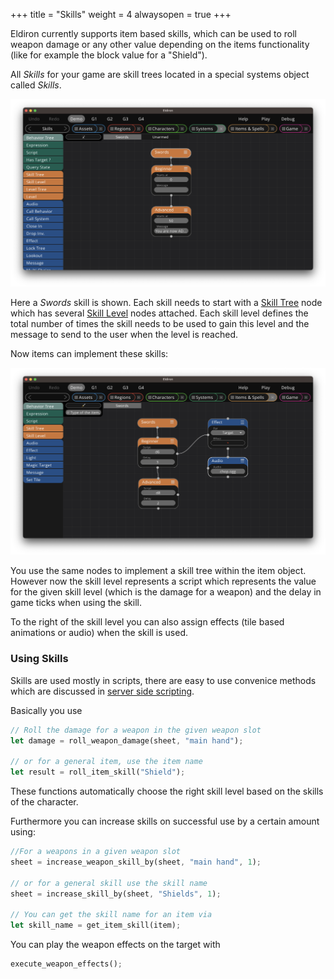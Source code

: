 +++
title = "Skills"
weight = 4
alwaysopen = true
+++

Eldiron currently supports item based skills, which can be used to roll weapon damage or any other value depending on the items functionality (like for example the block value for a "Shield").

All *Skills* for your game are skill trees located in a special systems object called *Skills*.

![Skill Trees](./skill_trees.png)

Here a *Swords* skill is shown. Each skill needs to start with a [Skill Tree](../../nodes/#skill-tree) node which has several [Skill Level](../../nodes/#skill-level) nodes attached. Each skill level defines the total number of times the skill needs to be used to gain this level and the message to send to the user when the level is reached.

Now items can implement these skills:

![Item Skill Trees](./item_skill_trees.png)

You use the same nodes to implement a skill tree within the item object. However now the skill level represents a script which represents the value for the given skill level (which is the damage for a weapon) and the delay in game ticks when using the skill.

To the right of the skill level you can also assign effects (tile based animations or audio) when the skill is used.

### Using Skills

Skills are used mostly in scripts, there are easy to use convenice methods which are discussed in [server side scripting](../../scripting/server/#managing-skills).

Basically you use

```rust
// Roll the damage for a weapon in the given weapon slot
let damage = roll_weapon_damage(sheet, "main hand");

// or for a general item, use the item name
let result = roll_item_skill("Shield");
```

These functions automatically choose the right skill level based on the skills of the character.

Furthermore you can increase skills on successful use by a certain amount using:

```rust
//For a weapons in a given weapon slot
sheet = increase_weapon_skill_by(sheet, "main hand", 1);

// or for a general skill use the skill name
sheet = increase_skill_by(sheet, "Shields", 1);

// You can get the skill name for an item via
let skill_name = get_item_skill(item);
```

You can play the weapon effects on the target with

```rust
execute_weapon_effects();
```